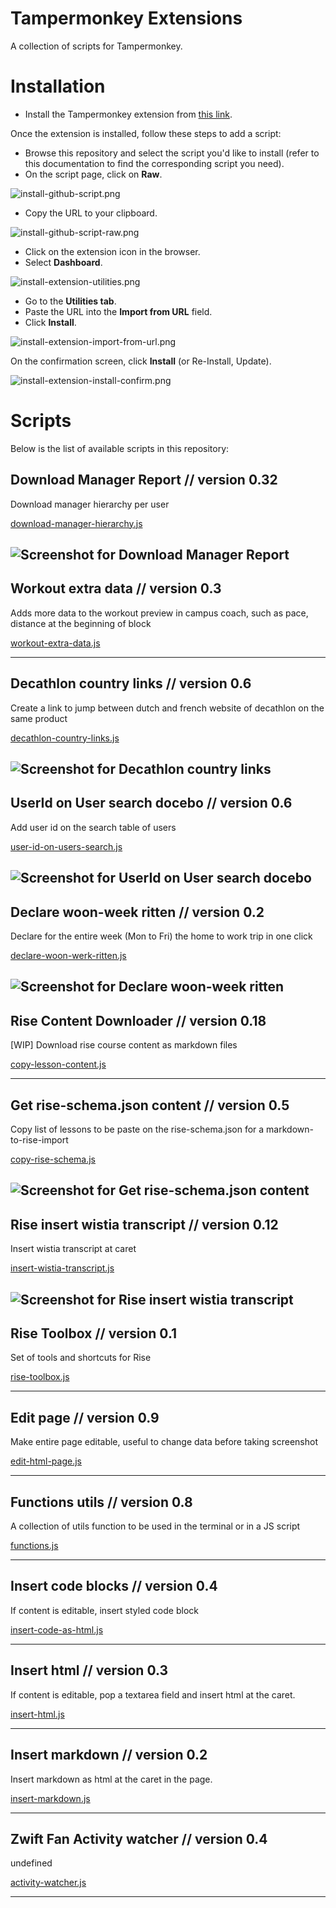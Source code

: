 # Tampermonkey Extensions

A collection of scripts for Tampermonkey.

# Installation

- Install the Tampermonkey extension from [this link](https://www.tampermonkey.net/index.php?locale=en).

Once the extension is installed, follow these steps to add a script:

- Browse this repository and select the script you'd like to install (refer to this documentation to find the corresponding script you need).
- On the script page, click on **Raw**.

![install-github-script.png](docs/install-github-script.png)

- Copy the URL to your clipboard.

![install-github-script-raw.png](docs/install-github-script-raw.png)

- Click on the extension icon in the browser.
- Select **Dashboard**.

![install-extension-utilities.png](docs/install-extension-popup.png)

- Go to the **Utilities tab**.
- Paste the URL into the **Import from URL** field.
- Click **Install**.

![install-extension-import-from-url.png](docs/install-extension-import-from-url.png)

On the confirmation screen, click **Install** (or Re-Install, Update).

![install-extension-install-confirm.png](docs/install-extension-install-confirm.png)

# Scripts

Below is the list of available scripts in this repository:

<!-- start-living-doc -->

## Download Manager Report // version 0.32 

Download manager hierarchy per user

[download-manager-hierarchy.js](bamboohr/download-manager-hierarchy.js)

![Screenshot for Download Manager Report](docs/download-manager-hierarchy.js.png)
----


## Workout extra data // version 0.3 

Adds more data to the workout preview in campus coach, such as pace, distance at the beginning of block

[workout-extra-data.js](campus-coach/workout-extra-data.js)


----


## Decathlon country links // version 0.6 

Create a link to jump between dutch and french website of decathlon on the same product

[decathlon-country-links.js](decathlon-country-links/decathlon-country-links.js)

![Screenshot for Decathlon country links](docs/decathlon-country-links.js.png)
----


## UserId on User search docebo // version 0.6 

Add user id on the search table of users

[user-id-on-users-search.js](docebo/user-id-on-users-search.js)

![Screenshot for UserId on User search docebo](docs/user-id-on-users-search.js.png)
----


## Declare woon-week ritten // version 0.2 

Declare for the entire week (Mon to Fri) the home to work trip in one click

[declare-woon-werk-ritten.js](reisbalans/declare-woon-werk-ritten.js)

![Screenshot for Declare woon-week ritten](docs/declare-woon-werk-ritten.js.png)
----


## Rise Content Downloader // version 0.18 

[WIP] Download rise course content as markdown files

[copy-lesson-content.js](rise/copy-lesson-content.js)


----


## Get rise-schema.json content // version 0.5 

Copy list of lessons to be paste on the rise-schema.json for a markdown-to-rise-import

[copy-rise-schema.js](rise/copy-rise-schema.js)

![Screenshot for Get rise-schema.json content](docs/copy-rise-schema.js.png)
----


## Rise insert wistia transcript // version 0.12 

Insert wistia transcript at caret

[insert-wistia-transcript.js](rise/insert-wistia-transcript.js)

![Screenshot for Rise insert wistia transcript](docs/insert-wistia-transcript.js.png)
----


## Rise Toolbox // version 0.1 

Set of tools and shortcuts for Rise

[rise-toolbox.js](rise/rise-toolbox.js)


----


## Edit page // version 0.9 

Make entire page editable, useful to change data before taking screenshot

[edit-html-page.js](utils/edit-html-page.js)


----


## Functions utils // version 0.8 

A collection of utils function to be used in the terminal or in a JS script

[functions.js](utils/functions.js)


----


## Insert code blocks // version 0.4 

If content is editable, insert styled code block

[insert-code-as-html.js](utils/insert-code-as-html.js)


----


## Insert html // version 0.3 

If content is editable, pop a textarea field and insert html at the caret.

[insert-html.js](utils/insert-html.js)


----


## Insert markdown // version 0.2 

Insert markdown as html at the caret in the page.

[insert-markdown.js](utils/insert-markdown.js)


----


## Zwift Fan Activity watcher // version 0.4 

undefined

[activity-watcher.js](zwift/activity-watcher.js)


----

<!-- end-living-doc -->
